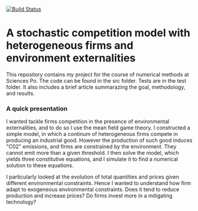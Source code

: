 [![Build Status](https://travis-ci.org/theodrd/project.svg?branch=master)](https://travis-ci.org/theodrd/project)

# A stochastic competition model with heterogeneous firms and environment externalities

This repository contains my project for the course of numerical methods at Sciences Po. The code can be found in the src folder. Tests are in the test folder. It also includes a brief article summarazing the goal, methodology, and results.

### A quick presentation

I wanted tackle firms competition in the presence of environmental externalities, and to do so I use the mean field game theory. I constructed a simple model, in which a continum of heterogeneous firms compete in producing an industrial good. However the production of such good induces "C02" emissions, and firms are constrained by the environment. They cannot emit more than a given threshold. I then solve the model, which yields three constitutive equations, and I simulate it to find a numerical solution to these equations. 

I particularly looked at the evolution of total quantities and prices given different environmental constraints. Hence I wanted to understand how firm adapt to exogeneous environmental constraints. Does it tend to reduce production and increase prices? Do firms invest more in a mitigating technology?
